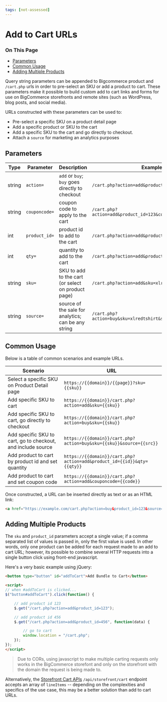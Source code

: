 ```yaml
---
tags: [not-assessed]
---
```


# Add to Cart URLs

<div class="otp" id="no-index">

### On This Page

-   [Parameters](#parameters)
-   [Common Usage](#common-usage)
-   [Adding Multiple Products](#adding-multiple-products)

</div>

Query string parameters can be appended to Bigcommerce product and `/cart.php` urls in order to pre-select an SKU or add a product to cart. These parameters make it possible to build custom add to cart links and forms for use on BigCommerce storefronts and remote sites (such as WordPress, blog posts, and social media).

URLs constructed with these parameters can be used to:

-   Pre-select a specific SKU on a product detail page
-   Add a specific product or SKU to the cart
-   Add a specific SKU to the cart and go directly to checkout.
-   Attach a `source` for marketing an analytics purposes

## Parameters

| **Type** | **Parameter** | **Description**                                     | **Example**                                                 |
| -------- | ------------- | --------------------------------------------------- | ----------------------------------------------------------- |
| string   | `action=`     | `add` or  `buy`; `buy` goes directly to checkout    | `/cart.php?action=add&product_id=123`                       |
| string   | `couponcode=` | coupon code to apply to the cart                    | `/cart.php?action=add&product_id=123&couponcode=10off100`   |
| int      | `product_id=` | product id to add to the cart                       | `/cart.php?action=add&product_id=123`                       |
| int      | `qty=`        | quantity to add to the cart                         | `/cart.php?action=add&product_id=123&qty=3`                 |
| string   | `sku=`        | SKU to add to the cart (or select on product page)  | `/cart.php?action=add&sku=xlredtshirt`                      |
| string   | `source=`     | source of the sale for analytics; can be any string | `/cart.php?action=buy&sku=xlredtshirt&source=emailcampaign` |

## Common Usage

Below is a table of common scenarios and example URLs.

| **Scenario**                                                 | **URL**                                                                |
| ------------------------------------------------------------ | ---------------------------------------------------------------------- |
| Select a specific SKU on Product Detail page                 | `https://{{domain}}/{{page}}?sku={{sku}}`                              |
| Add specific SKU to cart                                     | `https://{{domain}}/cart.php?action=add&sku={{sku}}`                   |
| Add specific SKU to cart, go directly to checkout            | `https://{{domain}}/cart.php?action=buy&sku={{sku}}`                   |
| Add specific SKU to cart, go to checkout, and include source | `https://{{domain}}/cart.php?action=buy&sku={{sku}}&source={{src}}`    |
| Add product to cart by product id and set quantity           | `https://{{domain}}/cart.php?action=add&product_id={{id}}&qty={{qty}}` |
| Add product to cart and set coupon code                      | `https://{{domain}}/cart.php?action=add&couponcode={{code}}`           |

Once constructed, a URL can be inserted directly as text or as an HTML link:

```html
<a href="https://example.com/cart.php?action=buy&product_id=123&source=blogpost">Purchase Our New Product Now!</a>
```

## Adding Multiple Products

The `sku` and `product_id` parameters accept a single value; if a comma separated list of values is passed in, only the first value is used. In other words, only one product can be added for each request made to an add to cart URL; however, its possible to combine several HTTP requests into a single button click using front-end javascript.

Here's a very basic example using jQuery:

```html
<button type="button" id="addToCart">Add Bundle to Cart</button>

<script>
// when #addToCart is clicked...
$("button#addToCart").click(function() {

	// add product id 123
    $.get("/cart.php?action=add&product_id=123");

	// add product id 456
    $.get("/cart.php?action=add&product_id=456", function(data) {

		// go to cart
		window.location = "/cart.php";
	});
});
</script>
```

<div class="HubBlock--callout">
<div class="CalloutBlock--warning">
<div class="HubBlock-content">

<!-- theme: warning -->

> Due to CORs, using javascript to make multiple carting requests only works in the BigCommerce storefont and only on the storefront with the domain the request is being made to.

Alternatively, the [Storefront Cart APIs](https://developer.bigcommerce.com/api-docs/cart-and-checkout/working-sf-apis#working-sf-apis_storefront-cart) `/api/storefront/cart` endpoint accepts an array of `lineItems` -- depending on the complexities and specifics of the use case, this may be a better solution than add to cart URLs.

</div>
</div>
</div>

<!--stackedit_data:
eyJoaXN0b3J5IjpbLTEyNjk3NjY0NTJdfQ==
-->
